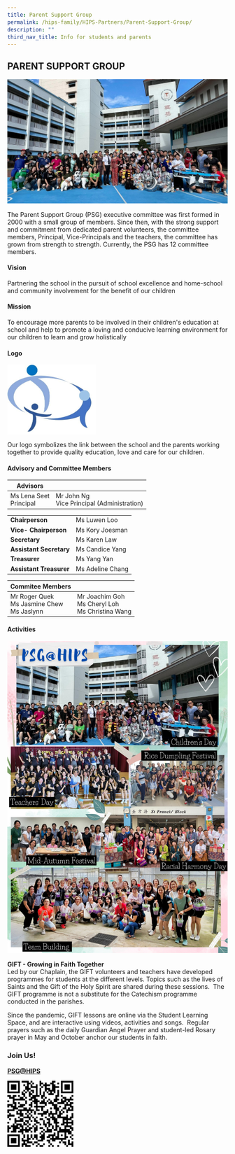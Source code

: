 ```yaml
---
title: Parent Support Group
permalink: /hips-family/HIPS-Partners/Parent-Support-Group/
description: ""
third_nav_title: Info for students and parents
---
```

## PARENT SUPPORT GROUP

![](/images/HIPS%20PSG%20Group%20Photo.jpg)

The Parent Support Group (PSG) executive committee was first formed in 2000 with a small group of members. Since then, with the strong support and commitment from dedicated parent volunteers, the committee members, Principal, Vice-Principals and the teachers, the committee has grown from strength to strength. Currently, the PSG has 12 committee members. 

#### Vision


Partnering the school in the pursuit of school excellence and home-school and community involvement for the benefit of our children

#### Mission


To encourage more parents to be involved in their children's education at school and help to promote a loving and conducive learning environment for our children to learn and grow holistically

#### Logo

<img style="width: 40%;" src="/images/HIPS%20PSG%20Logo%20V2022.jpg" align = "center" /> 

Our logo symbolizes the link between the school and the parents working together to provide quality education, love and care for our children.

#### Advisory and Committee Members


| **Advisors**|  |  
| -------- | -------- | 
|Ms Lena Seet <br> Principal | Mr John Ng <br> Vice Principal (Administration)|


|  |  | 
| -------- | -------- | 
| **Chairperson**   |Ms Luwen Loo     | 
|**Vice- Chairperson**|Ms Kory Joesman |
|**Secretary** |Ms Karen Law|
|**Assistant Secretary**|Ms Candice Yang|
|**Treasurer**|Ms Yang Yan |
|**Assistant Treasurer**|Ms Adeline Chang|

| Commitee Members |  | 
| -------- | -------- | 
| Mr Roger Quek <br> Ms Jasmine Chew <br> Ms Jaslynn  | Mr Joachim Goh  <br> Ms Cheryl Loh <br>Ms Christina Wang  |   



#### Activities

![](/images/PSG@HIPS_2.jpg)

**GIFT - Growing in Faith Together**  
Led by our Chaplain, the GIFT volunteers and teachers have developed programmes for students at the different levels. Topics such as the lives of Saints and the Gift of the Holy Spirit are shared during these sessions.  The GIFT programme is not a substitute for the Catechism programme conducted in the parishes.   

Since the pandemic, GIFT lessons are online via the Student Learning Space, and are interactive using videos, activities and songs.  Regular prayers such as the daily Guardian Angel Prayer and student-led Rosary prayer in May and October anchor our students in faith.  
  


### Join Us!


[**PSG@HIPS**](https://tinyurl.com/PSGatHIPS)


<img style="width: 30%;" src="/images/PSG QR.png" align = "left" />